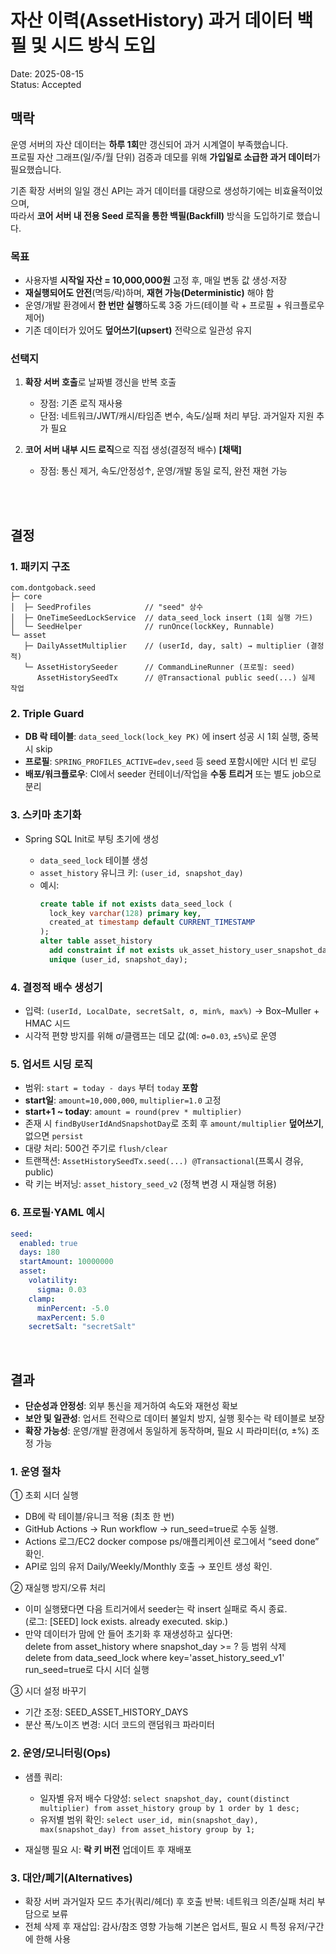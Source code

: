 # 자산 이력(AssetHistory) 과거 데이터 백필 및 시드 방식 도입

Date: 2025-08-15  
Status: Accepted

## 맥락

운영 서버의 자산 데이터는 **하루 1회**만 갱신되어 과거 시계열이 부족했습니다.  
프로필 자산 그래프(일/주/월 단위) 검증과 데모를 위해 **가입일로 소급한 과거 데이터**가 필요했습니다.

기존 확장 서버의 일일 갱신 API는 과거 데이터를 대량으로 생성하기에는 비효율적이었으며,  
따라서 **코어 서버 내 전용 Seed 로직을 통한 백필(Backfill)** 방식을 도입하기로 했습니다.

### 목표

- 사용자별 **시작일 자산 = 10,000,000원** 고정 후, 매일 변동 값 생성·저장
- **재실행되어도 안전**(멱등/락)하며, **재현 가능(Deterministic)** 해야 함
- 운영/개발 환경에서 **한 번만 실행**하도록 3중 가드(테이블 락 + 프로필 + 워크플로우 제어)
- 기존 데이터가 있어도 **덮어쓰기(upsert)** 전략으로 일관성 유지

### 선택지

1. **확장 서버 호출**로 날짜별 갱신을 반복 호출

   - 장점: 기존 로직 재사용
   - 단점: 네트워크/JWT/캐시/타임존 변수, 속도/실패 처리 부담. 과거일자 지원 추가 필요

2. **코어 서버 내부 시드 로직**으로 직접 생성(결정적 배수) **[채택]**

   - 장점: 통신 제거, 속도/안정성↑, 운영/개발 동일 로직, 완전 재현 가능

<br/>
<br/>

## 결정

### 1. 패키지 구조

```
com.dontgoback.seed
├─ core
│  ├─ SeedProfiles            // "seed" 상수
│  ├─ OneTimeSeedLockService  // data_seed_lock insert (1회 실행 가드)
│  └─ SeedHelper              // runOnce(lockKey, Runnable)
└─ asset
   ├─ DailyAssetMultiplier    // (userId, day, salt) → multiplier (결정적)
   └─ AssetHistorySeeder      // CommandLineRunner (프로필: seed)
      AssetHistorySeedTx      // @Transactional public seed(...) 실제 작업
```

### 2. Triple Guard

- **DB 락 테이블**: `data_seed_lock(lock_key PK)` 에 insert 성공 시 1회 실행, 중복 시 skip
- **프로필**: `SPRING_PROFILES_ACTIVE=dev,seed` 등 seed 포함시에만 시더 빈 로딩
- **배포/워크플로우**: CI에서 seeder 컨테이너/작업을 **수동 트리거** 또는 별도 job으로 분리

### 3. 스키마 초기화

- Spring SQL Init로 부팅 초기에 생성

  - `data_seed_lock` 테이블 생성
  - `asset_history` 유니크 키: `(user_id, snapshot_day)`
  - 예시: 
    ```sql
    create table if not exists data_seed_lock (
      lock_key varchar(128) primary key,
      created_at timestamp default CURRENT_TIMESTAMP
    );
    alter table asset_history
      add constraint if not exists uk_asset_history_user_snapshot_day
      unique (user_id, snapshot_day);
    ```

### 4. 결정적 배수 생성기

- 입력: `(userId, LocalDate, secretSalt, σ, min%, max%)` → Box–Muller + HMAC 시드
- 시각적 편향 방지를 위해 σ/클램프는 데모 값(예: `σ=0.03`, `±5%`)로 운영

### 5. 업서트 시딩 로직

- 범위: `start = today - days` 부터 `today` **포함**
- **start일**: `amount=10,000,000`, `multiplier=1.0` 고정
- **start+1 \~ today**: `amount = round(prev * multiplier)`
- 존재 시 `findByUserIdAndSnapshotDay`로 조회 후 `amount/multiplier` **덮어쓰기**, 없으면 `persist`
- 대량 처리: 500건 주기로 `flush/clear`
- 트랜잭션: `AssetHistorySeedTx.seed(...) @Transactional`(프록시 경유, public)
- 락 키는 버저닝: `asset_history_seed_v2` (정책 변경 시 재실행 허용)

### 6. 프로필·YAML 예시

```yaml
seed:
  enabled: true
  days: 180
  startAmount: 10000000
  asset:
    volatility:
      sigma: 0.03
    clamp:
      minPercent: -5.0
      maxPercent: 5.0
    secretSalt: "secretSalt"
```


<br/>

## 결과

- **단순성과 안정성**: 외부 통신을 제거하여 속도와 재현성 확보
- **보안 및 일관성**: 업서트 전략으로 데이터 불일치 방지, 실행 횟수는 락 테이블로 보장
- **확장 가능성**: 운영/개발 환경에서 동일하게 동작하며, 필요 시 파라미터(σ, ±%) 조정 가능

### 1. 운영 절차

① 초회 시더 실행

- DB에 락 테이블/유니크 적용 (최초 한 번)
- GitHub Actions → Run workflow → run_seed=true로 수동 실행.
- Actions 로그/EC2 docker compose ps/애플리케이션 로그에서 “seed done” 확인.
- API로 임의 유저 Daily/Weekly/Monthly 호출 → 포인트 생성 확인.

② 재실행 방지/오류 처리

- 이미 실행됐다면 다음 트리거에서 seeder는 락 insert 실패로 즉시 종료.  
  (로그: [SEED] lock exists. already executed. skip.)
- 만약 데이터가 맘에 안 들어 초기화 후 재생성하고 싶다면:  
  delete from asset_history where snapshot_day >= ? 등 범위 삭제  
  delete from data_seed_lock where key='asset_history_seed_v1'  
  run_seed=true로 다시 시더 실행

③ 시더 설정 바꾸기

- 기간 조정: SEED_ASSET_HISTORY_DAYS
- 분산 폭/노이즈 변경: 시더 코드의 랜덤워크 파라미터

### 2. 운영/모니터링(Ops)

- 샘플 쿼리:

  - 일자별 유저 배수 다양성: `select snapshot_day, count(distinct multiplier) from asset_history group by 1 order by 1 desc;`
  - 유저별 범위 확인: `select user_id, min(snapshot_day), max(snapshot_day) from asset_history group by 1;`

- 재실행 필요 시: **락 키 버전** 업데이트 후 재배포

### 3. 대안/폐기(Alternatives)

- 확장 서버 과거일자 모드 추가(쿼리/헤더) 후 호출 반복: 네트워크 의존/실패 처리 부담으로 보류
- 전체 삭제 후 재삽입: 감사/참조 영향 가능해 기본은 업서트, 필요 시 특정 유저/구간에 한해 사용
